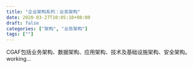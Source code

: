 ```yaml
---
title: "企业架构系列：业务架构"
date: 2020-03-27T10:05:10+08:00
draft: false
categories: ["架构", "业务架构"]
tags: [""]
---
```

CGAF包括业务架构、数据架构、应用架构、技术及基础设施架构、安全架构。
working...  
